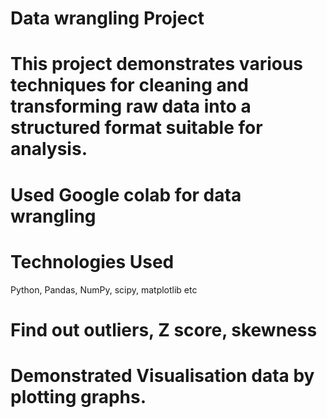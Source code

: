 # Data wrangling Project
# This project demonstrates various techniques for cleaning and transforming raw data into a structured format suitable for analysis.
# Used Google colab for data wrangling
# Technologies Used
Python, Pandas, NumPy, scipy, matplotlib etc
# Find out outliers, Z score, skewness 
# Demonstrated Visualisation data by plotting graphs. 
